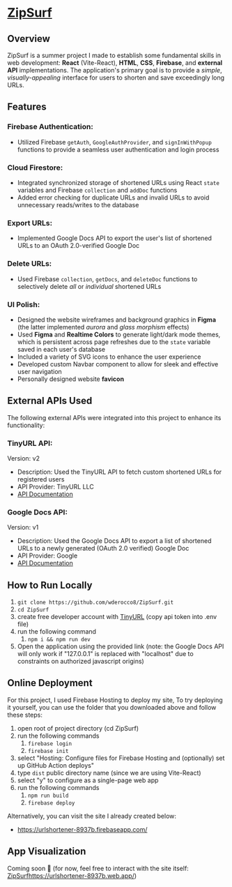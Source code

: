 # [ZipSurf](https://urlshortener-8937b.web.app/)

## Overview
ZipSurf is a summer project I made to establish some fundamental skills in web development: **React** (Vite-React), **HTML**, **CSS**, **Firebase**, and **external API** implementations. The application's primary goal is to provide a *simple*, *visually-appealing* interface for users to shorten and save exceedingly long URLs.

## Features
### Firebase Authentication:
* Utilized Firebase `getAuth`, `GoogleAuthProvider`, and `signInWithPopup` functions to provide a seamless user authentication and login process

### Cloud Firestore:
* Integrated synchronized storage of shortened URLs using React `state` variables and Firebase `collection` and `addDoc` functions
* Added error checking for duplicate URLs and invalid URLs to avoid unnecessary reads/writes to the database

### Export URLs:
* Implemented Google Docs API to export the user's list of shortened URLs to an OAuth 2.0-verified Google Doc

### Delete URLs:
* Used Firebase `collection`, `getDocs`, and `deleteDoc` functions to selectively delete *all* or *individual* shortened URLs

### UI Polish:
* Designed the website wireframes and background graphics in **Figma** (the latter implemented *aurora* and *glass morphism* effects)
* Used **Figma** and **Realtime Colors** to generate light/dark mode themes, which is persistent across page refreshes due to the `state` variable saved in each user's database
* Included a variety of SVG icons to enhance the user experience
* Developed custom Navbar component to allow for sleek and effective user navigation
* Personally designed website **favicon**

## External APIs Used
The following external APIs were integrated into this project to enhance its functionality:

### TinyURL API:
Version: v2
* Description: Used the TinyURL API to fetch custom shortened URLs for registered users
* API Provider: TinyURL LLC
* [API Documentation](https://tinyurl.com/app/dev)

### Google Docs API:
Version: v1
* Description: Used the Google Docs API to export a list of shortened URLs to a newly generated (OAuth 2.0 verified) Google Doc
* API Provider: Google
* [API Documentation](https://developers.google.com/docs/api/reference/rest)

## How to Run Locally
1. `git clone https://github.com/wderocco8/ZipSurf.git`
2. `cd ZipSurf`
3. create free developer account with [TinyURL](https://tinyurl.com/app/register) (copy api token into .env file)
4. run the following command
      1. `npm i && npm run dev`
6. Open the application using the provided link (note: the Google Docs API will only work if "127.0.0.1" is replaced with "localhost" due to constraints on authorized javascript origins)

## Online Deployment
For this project, I used Firebase Hosting to deploy my site,  To try deploying it yourself, you can use the folder that you downloaded above and follow these steps:

1. open root of project directory (cd ZipSurf)
2. run the following commands
      1. `firebase login`
      2. `firebase init`
2. select "Hosting: Configure files for Firebase Hosting and (optionally) set up GitHub Action deploys"
3. type `dist` public directory name (since we are using Vite-React)
4. select "y" to configure as a single-page web app
5. run the following commands
      1. `npm run build`
      2. `firebase deploy`

Alternatively, you can visit the site I already created below:
* https://urlshortener-8937b.firebaseapp.com/


## App Visualization
Coming soon 👀
(for now, feel free to interact with the site itself: [ZipSurf](https://urlshortener-8937b.web.app/)https://urlshortener-8937b.web.app/)

